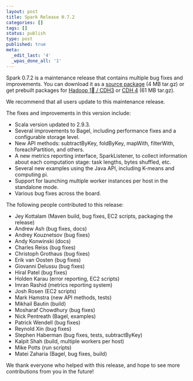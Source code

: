 ```yaml
---
layout: post
title: Spark Release 0.7.2
categories: []
tags: []
status: publish
type: post
published: true
meta:
  _edit_last: '4'
  _wpas_done_all: '1'
---
```

Spark 0.7.2 is a maintenance release that contains multiple bug fixes and improvements. You can download it as a <a href="http://spark-project.org/download-spark-0.7.2-sources">source package</a> (4 MB tar.gz) or get prebuilt packages for <a href="http://spark-project.org/download-spark-0.7.2-prebuilt-hadoop1">Hadoop 1 / CDH3</a> or <a href="http://spark-project.org/download-spark-0.7.2-prebuilt-cdh4">CDH 4</a> (61 MB tar.gz).


We recommend that all users update to this maintenance release.


The fixes and improvements in this version include:
<ul>
  <li>Scala version updated to 2.9.3.</li>
  <li>Several improvements to Bagel, including performance fixes and a configurable storage level.</li>
  <li>New API methods: subtractByKey, foldByKey, mapWith, filterWith, foreachPartition, and others.</li>
  <li>A new metrics reporting interface, SparkListener, to collect information about each computation stage: task lengths, bytes shuffled, etc.</li>
  <li>Several new examples using the Java API, including K-means and computing pi.</li>
  <li>Support for launching multiple worker instances per host in the standalone mode.</li>
  <li>Various bug fixes across the board.</li>
</ul>

The following people contributed to this release:
<ul>
  <li>Jey Kottalam (Maven build, bug fixes, EC2 scripts, packaging the release)</li>
  <li>Andrew Ash (bug fixes, docs)</li>
  <li>Andrey Kouznetsov (bug fixes)</li>
  <li>Andy Konwinski (docs)</li>
  <li>Charles Reiss (bug fixes)</li>
  <li>Christoph Grothaus (bug fixes)</li>
  <li>Erik van Oosten (bug fixes)</li>
  <li>Giovanni Delussu (bug fixes)</li>
  <li>Hiral Patel (bug fixes)</li>
  <li>Holden Karau (error reporting, EC2 scripts)</li>
  <li>Imran Rashid (metrics reporting system)</li>
  <li>Josh Rosen (EC2 scripts)</li>
  <li>Mark Hamstra (new API methods, tests)</li>
  <li>Mikhail Bautin (build)</li>
  <li>Mosharaf Chowdhury (bug fixes)</li>
  <li>Nick Pentreath (Bagel, examples)</li>
  <li>Patrick Wendell (bug fixes)</li>
  <li>Reynold Xin (bug fixes)</li>
  <li>Stephen Haberman (bug fixes, tests, subtractByKey)</li>
  <li>Kalpit Shah (build, multiple workers per host)</li>
  <li>Mike Potts (run scripts)</li>
  <li>Matei Zaharia (Bagel, bug fixes, build)</li>
</ul>

We thank everyone who helped with this release, and hope to see more contributions from you in the future!
